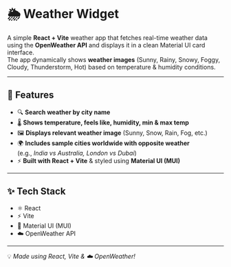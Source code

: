 # 🌦️ Weather Widget

A simple **React + Vite** weather app that fetches real-time weather data using the **OpenWeather API** and displays it in a clean Material UI card interface.  
The app dynamically shows **weather images** (Sunny, Rainy, Snowy, Foggy, Cloudy, Thunderstorm, Hot) based on temperature & humidity conditions.  

---

## 🚀 Features  

- 🔍 **Search weather by city name**  
- 🌡️ **Shows temperature, feels like, humidity, min & max temp**  
- 🖼️ **Displays relevant weather image** (Sunny, Snow, Rain, Fog, etc.)  
- 🌍 **Includes sample cities worldwide with opposite weather**  
  (e.g., *India vs Australia, London vs Dubai*)  
- ⚡ **Built with React + Vite** & styled using **Material UI (MUI)**  

---

## ✨ Tech Stack  

- ⚛️ React  
- ⚡ Vite  
- 🎨 Material UI (MUI)  
- ☁️ OpenWeather API  

---

💡 *Made using React, Vite & ☁️ OpenWeather!*  
